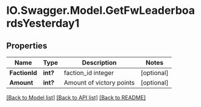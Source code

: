 # IO.Swagger.Model.GetFwLeaderboardsYesterday1
## Properties

Name | Type | Description | Notes
------------ | ------------- | ------------- | -------------
**FactionId** | **int?** | faction_id integer | [optional] 
**Amount** | **int?** | Amount of victory points | [optional] 

[[Back to Model list]](../README.md#documentation-for-models) [[Back to API list]](../README.md#documentation-for-api-endpoints) [[Back to README]](../README.md)

